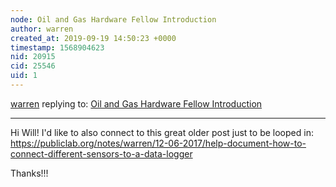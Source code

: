 ```yaml
---
node: Oil and Gas Hardware Fellow Introduction
author: warren
created_at: 2019-09-19 14:50:23 +0000
timestamp: 1568904623
nid: 20915
cid: 25546
uid: 1
---
```




[warren](../profile/warren) replying to: [Oil and Gas Hardware Fellow Introduction](../notes/wmacfarl/09-18-2019/oil-and-gas-hardware-fellow-introduction)

----
Hi Will! I'd like to also connect to this great older post just to be looped in: https://publiclab.org/notes/warren/12-06-2017/help-document-how-to-connect-different-sensors-to-a-data-logger

Thanks!!!